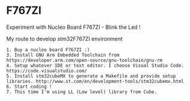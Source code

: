 # F767ZI
Experiment with Nucleo Board F767ZI - Blink the Led !

My route to develop stm32F767ZI environment

    1. Buy a nucleo board F767ZI :)
    3. Install GNU Arm Embedded Toolchain from https://developer.arm.com/open-source/gnu-toolchain/gnu-rm
    4. Setup whatever IDE or text editor. I choose Visual Studio Code. https://code.visualstudio.com/
    5. Install stm32cubeMX to generate a Makefile and provide setup libraries. http://www.st.com/en/development-tools/stm32cubemx.html 
    6. Start coding !
    7. This time I'm using LL (Low level) library from Cube.






 
